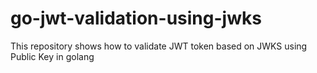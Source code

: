 # go-jwt-validation-using-jwks
This repository shows how to validate JWT token based on JWKS using Public Key in golang
